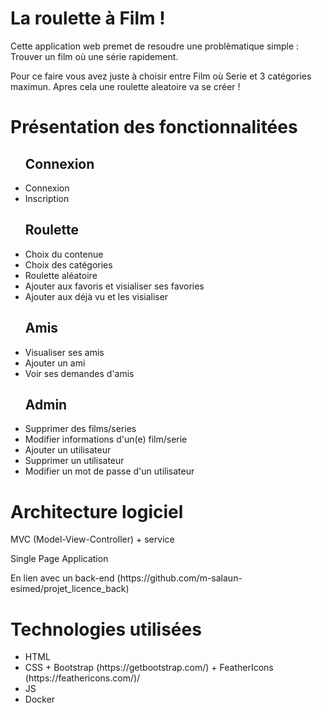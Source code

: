 <h1>La roulette à Film !</h1>

<p>Cette application web premet de resoudre une problèmatique simple :
Trouver un film où une série rapidement.

Pour ce faire vous avez juste à choisir entre Film où Serie et 3 catégories maximun.
Apres cela une roulette aleatoire va se créer !</p>
<h1>Présentation des fonctionnalitées</h1>
<ul>
  <h2>Connexion</h2>

  <li>Connexion</li>
<li>Inscription</li>
  <h2>Roulette</h2>

  <li>Choix du contenue</li>
<li>Choix des catégories</li>
<li>Roulette aléatoire</li>
<li>Ajouter aux favoris et visialiser ses favories</li>
<li>Ajouter aux déjà vu et les visialiser </li>
<h2>Amis</h2>
<li>Visualiser ses amis</li>
<li>Ajouter un ami</li>
<li>Voir ses demandes d'amis</li>
<h2>Admin</h2>
<li>Supprimer des films/series</li>
<li>Modifier informations d'un(e) film/serie</li>
<li>Ajouter un utilisateur</li>
<li>Supprimer un utilisateur</li>
<li>Modifier un mot de passe d'un utilisateur</li>

</ul>

<h1>Architecture logiciel</h1>
<p>MVC (Model-View-Controller) + service</p>
<p>Single Page Application</p>
<p>En lien avec un back-end (https://github.com/m-salaun-esimed/projet_licence_back)</p>

<h1>Technologies utilisées</h1>
<ul>
  <li>HTML</li>
  <li>CSS + Bootstrap (https://getbootstrap.com/) + FeatherIcons (https://feathericons.com/)/</li>
  <li>JS</li>
  <li>Docker</li>
</ul>

